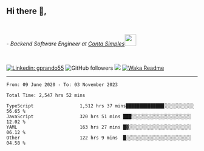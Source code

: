 <h2>Hi there  👋,</h2> </br>

<p><em>- Backend Software Engineer at <a href="https://contasimples.com">Conta Simples</a><img src="https://media.giphy.com/media/WUlplcMpOCEmTGBtBW/giphy.gif" width="30"> 
</em></p></br>


[![Linkedin: gprando55](https://img.shields.io/badge/-gprando55-blue?style=flat-square&logo=Linkedin&logoColor=white&link=https://www.linkedin.com/in/prandogabriel/)](https://www.linkedin.com/in/prandogabriel)
![GitHub followers](https://img.shields.io/github/followers/prandogabriel?label=Follow&style=social)
![](https://visitor-badge.glitch.me/badge?page_id=prandogabriel.prandogabriel)
[![Waka Readme](https://github.com/prandogabriel/prandogabriel/actions/workflows/update-stats.yml.yml/badge.svg)](https://github.com/prandogabriel/prandogabriel/actions/workflows/update-stats.yml.yml)

---

<!--START_SECTION:waka-->

```golang
From: 09 June 2020 - To: 03 November 2023

Total Time: 2,547 hrs 52 mins

TypeScript                 1,512 hrs 37 mins██████████████░░░░░░░░░░░   56.65 %
JavaScript                 320 hrs 51 mins ███░░░░░░░░░░░░░░░░░░░░░░   12.02 %
YAML                       163 hrs 27 mins █▓░░░░░░░░░░░░░░░░░░░░░░░   06.12 %
Other                      122 hrs 9 mins  █░░░░░░░░░░░░░░░░░░░░░░░░   04.58 %
```

<!--END_SECTION:waka-->
